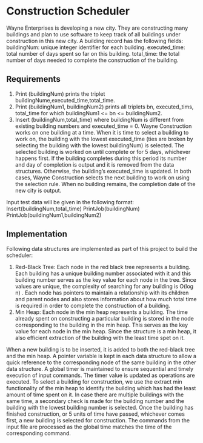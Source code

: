 # Construction Scheduler

Wayne Enterprises is developing a new city. They are constructing many buildings and plan
to use software to keep track of all buildings under construction in this new city. A building
record has the following fields:
buildingNum: unique integer identifier for each building.
executed_time: total number of days spent so far on this building.
total_time: the total number of days needed to complete the construction of the building.

## Requirements

1. Print (buildingNum) prints the triplet buildingNume,executed_time,total_time.
2. Print (buildingNum1, buildingNum2) prints all triplets bn, executed_tims, total_time for
which buildingNum1 <= bn <= buildingNum2.
3. Insert (buildingNum,total_time) where buildingNum is different from existing building
numbers and executed_time = 0.
Wayne Construction works on one building at a time. When it is time to select a building to
work on, the building with the lowest executed_time (ties are broken by selecting the building
with the lowest buildingNum) is selected. The selected building is worked on until complete or
for 5 days, whichever happens first. If the building completes during this period its number and
day of completion is output and it is removed from the data structures. Otherwise, the building’s
executed_time is updated. In both cases, Wayne Construction selects the next building to work
on using the selection rule. When no building remains, the completion date of the new city is
output.

Input test data will be given in the following format:
Insert(buildingNum,total_time)
PrintJob(buildingNum)
PrintJob(buildingNum1,buildingNum2)


## Implementation

Following data structures are implemented as part of this project to build the scheduler:
1. Red-Black Tree: Each node in the red black tree represents a building. Each building has
a unique building number associated with it and this building number serves as the key
value for each node in the tree. Since values are unique, the complexity of searching for
any building is O(log n) . Each node has pointers to maintain a relationship with its
children and parent nodes and also stores information about how much total time is
required in order to complete the construction of a building.
2. Min Heap: Each node in the min heap represents a building. The time already spent on
constructing a particular building is stored in the node corresponding to the building in
the min heap. This serves as the key value for each node in the min heap. Since the
structure is a min heap, it also efficient extraction of the building with the least time spet
on it.

When a new building is to be inserted, it is added to both the red-black tree and the min heap. A
pointer variable is kept in each data structure to allow a quick reference to the corresponding
node of the same building in the other data structure.
A global timer is maintained to ensure sequential and timely execution of input commands. The
timer value is updated as operations are executed.
To select a building for construction, we use the extract min functionality of the min heap to
identify the building which has had the least amount of time spent on it. In case there are
multiple buildings with the same time, a secondary check is made for the building number and
the building with the lowest building number is selected. Once the building has finished
construction, or 5 units of time have passed, whichever comes first, a new building is selected for
construction. The commands from the input file are processed as the global time matches the
time of the corresponding command.
